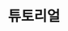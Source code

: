 ---
title: "튜토리얼"
permalink: /categories/튜토리얼/
layout: category
author_profile: true
taxonomy: 튜토리얼
---